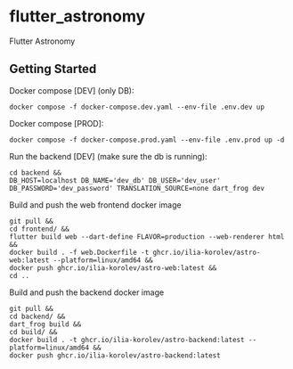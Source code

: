 # flutter_astronomy

Flutter Astronomy

## Getting Started

Docker compose [DEV] (only DB):
```
docker compose -f docker-compose.dev.yaml --env-file .env.dev up
```

Docker compose [PROD]:
```
docker compose -f docker-compose.prod.yaml --env-file .env.prod up -d
```

Run the backend [DEV] (make sure the db is running):
```
cd backend &&
DB_HOST=localhost DB_NAME='dev_db' DB_USER='dev_user' DB_PASSWORD='dev_password' TRANSLATION_SOURCE=none dart_frog dev
```

Build and push the web frontend docker image
```
git pull &&
cd frontend/ &&
flutter build web --dart-define FLAVOR=production --web-renderer html &&
docker build . -f web.Dockerfile -t ghcr.io/ilia-korolev/astro-web:latest --platform=linux/amd64 &&
docker push ghcr.io/ilia-korolev/astro-web:latest &&
cd ..
```

Build and push the backend docker image
```
git pull &&
cd backend/ &&
dart_frog build &&
cd build/ &&
docker build . -t ghcr.io/ilia-korolev/astro-backend:latest --platform=linux/amd64 &&
docker push ghcr.io/ilia-korolev/astro-backend:latest
```
